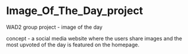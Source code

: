 # Image_Of_The_Day_project

WAD2 group project - image of the day

concept - a social media website where the users share images and the most upvoted of the day is featured on the homepage.
        
